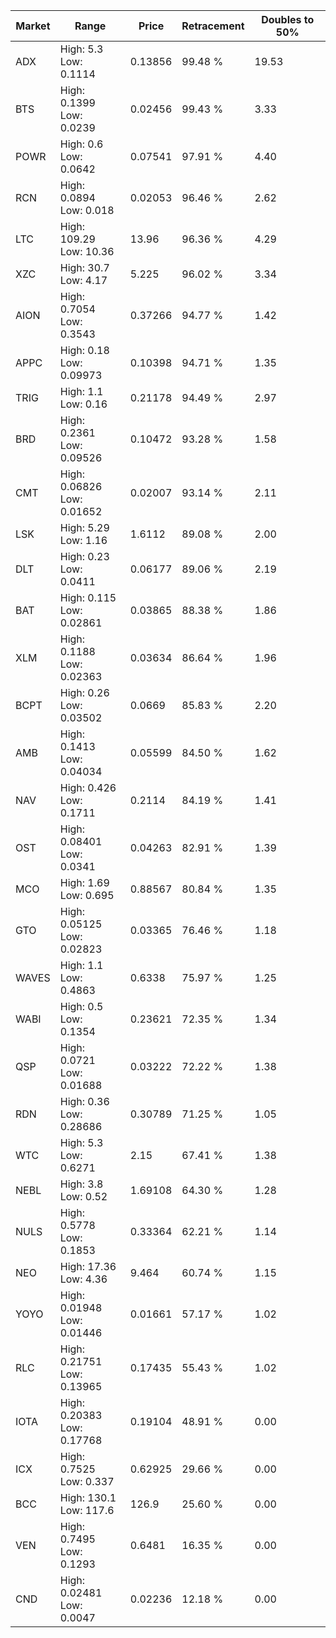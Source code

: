 | Market | Range | Price| Retracement | Doubles to 50% |
| --- | --- | --- | --- | --- |
| ADX | High: 5.3<br />Low: 0.1114 | 0.13856 | 99.48 % | 19.53 |
| BTS | High: 0.1399<br />Low: 0.0239 | 0.02456 | 99.43 % | 3.33 |
| POWR | High: 0.6<br />Low: 0.0642 | 0.07541 | 97.91 % | 4.40 |
| RCN | High: 0.0894<br />Low: 0.018 | 0.02053 | 96.46 % | 2.62 |
| LTC | High: 109.29<br />Low: 10.36 | 13.96 | 96.36 % | 4.29 |
| XZC | High: 30.7<br />Low: 4.17 | 5.225 | 96.02 % | 3.34 |
| AION | High: 0.7054<br />Low: 0.3543 | 0.37266 | 94.77 % | 1.42 |
| APPC | High: 0.18<br />Low: 0.09973 | 0.10398 | 94.71 % | 1.35 |
| TRIG | High: 1.1<br />Low: 0.16 | 0.21178 | 94.49 % | 2.97 |
| BRD | High: 0.2361<br />Low: 0.09526 | 0.10472 | 93.28 % | 1.58 |
| CMT | High: 0.06826<br />Low: 0.01652 | 0.02007 | 93.14 % | 2.11 |
| LSK | High: 5.29<br />Low: 1.16 | 1.6112 | 89.08 % | 2.00 |
| DLT | High: 0.23<br />Low: 0.0411 | 0.06177 | 89.06 % | 2.19 |
| BAT | High: 0.115<br />Low: 0.02861 | 0.03865 | 88.38 % | 1.86 |
| XLM | High: 0.1188<br />Low: 0.02363 | 0.03634 | 86.64 % | 1.96 |
| BCPT | High: 0.26<br />Low: 0.03502 | 0.0669 | 85.83 % | 2.20 |
| AMB | High: 0.1413<br />Low: 0.04034 | 0.05599 | 84.50 % | 1.62 |
| NAV | High: 0.426<br />Low: 0.1711 | 0.2114 | 84.19 % | 1.41 |
| OST | High: 0.08401<br />Low: 0.0341 | 0.04263 | 82.91 % | 1.39 |
| MCO | High: 1.69<br />Low: 0.695 | 0.88567 | 80.84 % | 1.35 |
| GTO | High: 0.05125<br />Low: 0.02823 | 0.03365 | 76.46 % | 1.18 |
| WAVES | High: 1.1<br />Low: 0.4863 | 0.6338 | 75.97 % | 1.25 |
| WABI | High: 0.5<br />Low: 0.1354 | 0.23621 | 72.35 % | 1.34 |
| QSP | High: 0.0721<br />Low: 0.01688 | 0.03222 | 72.22 % | 1.38 |
| RDN | High: 0.36<br />Low: 0.28686 | 0.30789 | 71.25 % | 1.05 |
| WTC | High: 5.3<br />Low: 0.6271 | 2.15 | 67.41 % | 1.38 |
| NEBL | High: 3.8<br />Low: 0.52 | 1.69108 | 64.30 % | 1.28 |
| NULS | High: 0.5778<br />Low: 0.1853 | 0.33364 | 62.21 % | 1.14 |
| NEO | High: 17.36<br />Low: 4.36 | 9.464 | 60.74 % | 1.15 |
| YOYO | High: 0.01948<br />Low: 0.01446 | 0.01661 | 57.17 % | 1.02 |
| RLC | High: 0.21751<br />Low: 0.13965 | 0.17435 | 55.43 % | 1.02 |
| IOTA | High: 0.20383<br />Low: 0.17768 | 0.19104 | 48.91 % | 0.00 |
| ICX | High: 0.7525<br />Low: 0.337 | 0.62925 | 29.66 % | 0.00 |
| BCC | High: 130.1<br />Low: 117.6 | 126.9 | 25.60 % | 0.00 |
| VEN | High: 0.7495<br />Low: 0.1293 | 0.6481 | 16.35 % | 0.00 |
| CND | High: 0.02481<br />Low: 0.0047 | 0.02236 | 12.18 % | 0.00 |
